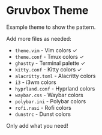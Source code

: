 # Gruvbox Theme

Example theme to show the pattern.

Add more files as needed:
- `theme.vim` - Vim colors ✓
- `theme.conf` - Tmux colors ✓
- `ghostty` - Terminal palette ✓
- `kitty.conf` - Kitty colors ✓
- `alacritty.toml` - Alacritty colors
- `i3` - i3wm colors
- `hyprland.conf` - Hyprland colors
- `waybar.css` - Waybar colors
- `polybar.ini` - Polybar colors
- `rofi.rasi` - Rofi colors
- `dunstrc` - Dunst colors

Only add what you need!
